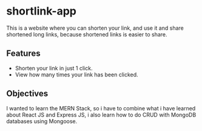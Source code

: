 # shortlink-app

This is a website where you can shorten your link, and use it and share shortened long links, because shortened links is easier to share.

## Features
- Shorten your link in just 1 click.
- View how many times your link has been clicked.

## Objectives
I wanted to learn the MERN Stack, so i have to combine what i have learned about React JS and Express JS, i also learn how to do CRUD with MongoDB databases using Mongoose.
